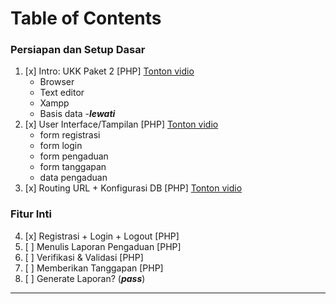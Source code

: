 # Table of Contents
### Persiapan dan Setup Dasar
1. [x] Intro: UKK Paket 2 [PHP] [Tonton vidio](https://youtu.be/459JCMflWPQ)
    - Browser
    - Text editor
    - Xampp
    - Basis data -***lewati***
2. [x] User Interface/Tampilan [PHP] [Tonton vidio](https://youtu.be/2id35rquz3M)
    - form registrasi
    - form login
    - form pengaduan
    - form tanggapan
    - data pengaduan
3. [x] Routing URL + Konfigurasi DB [PHP] [Tonton vidio](https://youtu.be/FJhNg80NF_o)

### Fitur Inti
4. [x] Registrasi + Login + Logout [PHP]
5. [ ] Menulis Laporan Pengaduan [PHP]
6. [ ] Verifikasi & Validasi [PHP]
7. [ ] Memberikan Tanggapan [PHP]
8. [ ] Generate Laporan? (***pass***)

---

